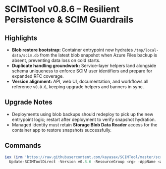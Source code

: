 # SCIMTool v0.8.6 – Resilient Persistence & SCIM Guardrails

## Highlights
- **Blob restore bootstrap:** Container entrypoint now hydrates `/tmp/local-data/scim.db` from the latest blob snapshot when Azure Files backup is absent, preventing data loss on cold starts.
- **Duplicate handling groundwork:** Service-layer helpers land alongside schema uniqueness to enforce SCIM user identifiers and prepare for expanded RFC coverage.
- **Version alignment:** API, web UI, documentation, and workflows all reference `v0.8.6`, keeping upgrade helpers and banners in sync.

## Upgrade Notes
- Deployments using blob backups should redeploy to pick up the new entrypoint logic; restart after deployment to verify snapshot hydration.
- Managed identity must retain **Storage Blob Data Reader** access for the container app to restore snapshots successfully.

## Commands
```powershell
iex (irm 'https://raw.githubusercontent.com/kayasax/SCIMTool/master/scripts/update-scimtool-direct.ps1'); \
  Update-SCIMToolDirect -Version v0.8.6 -ResourceGroup <rg> -AppName <app> -NoPrompt
```
